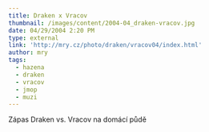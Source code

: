 ```yaml
---
title: Draken x Vracov
thumbnail: /images/content/2004-04_draken-vracov.jpg
date: 04/29/2004 2:20 PM
type: external
link: 'http://mry.cz/photo/draken/vracov04/index.html'
author: mry
tags:
  - hazena
  - draken
  - vracov
  - jmop
  - muzi
---
```

Zápas Draken vs. Vracov na domácí půdě

